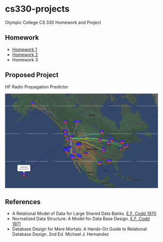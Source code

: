# cs330-projects

Olympic College CS 330 Homework and Project

## Homework

* [Homework 1](homework1)
* [Homework 2](homework2)
* Homework 3

## Proposed Project

HF Radio Propagation Predictor

<img src="30m-wspr.jpg" width="600">

## References

* A Relational Model of Data for Large Shared Data Banks. [E.F. Codd 1970](https://www.seas.upenn.edu/~zives/03f/cis550/codd.pdf)
* Normalized Data Structure: A Model for Data Base Design. [E.F. Codd 1971](https://www.fsmwarden.com/Codd/Normalized%20data%20base%20structure_%20a%20brief%20tutorial%281971,%20nov%29.pdf)
* Database Design for Mere Mortals: A Hands-On Guide to Relational Database Design. 2nd Ed. Michael J. Hernandez
